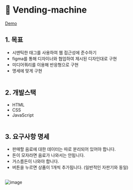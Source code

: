 # 🥤 Vending-machine

[Demo](https://yoyoujin.github.io/Vending-machine/)

## 1. 목표

- 시맨틱한 태그를 사용하여 웹 접근성에 준수하기
- figma를 통해 디자이너와 협업하여 제시된 디자인대로 구현
- 미디어쿼리를 이용해 반응형으로 구현
- 명세에 맞게 구현
  <br><br>

## 2. 개발스택

- HTML
- CSS
- JavaScript
  <br><br>

## 3. 요구사항 명세

- 판매할 음료에 대한 데이터는 따로 분리되어 있어야 합니다.
- 돈이 모자라면 음료가 나와서는 안됩니다.
- 거스름돈이 나와야 합니다.
- 버튼을 누르면 상품이 1개씩 추가됩니다. (일반적인 자판기와 동일)
  <br><br>

![image](https://user-images.githubusercontent.com/102464638/214328404-c5c55497-7dbf-466f-9c04-0bd7a1e795c8.png)
